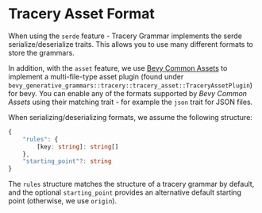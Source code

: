 # Tracery Asset Format

When using the `serde` feature - Tracery Grammar implements the serde serialize/deserialize traits. This allows you to use many different formats to store the grammars.

In addition, with the `asset` feature, we use [Bevy Common Assets](https://github.com/NiklasEi/bevy_common_assets) to implement a multi-file-type asset plugin (found under `bevy_generative_grammars::tracery::tracery_asset::TraceryAssetPlugin`) for bevy. You can enable any of the formats supported by *Bevy Common Assets* using their matching trait - for example the `json` trait for JSON files.

When serializing/deserializing formats, we assume the following structure:

```typescript
{
    "rules": {
        [key: string]: string[]
    },
    "starting_point"?: string
}
```

The `rules` structure matches the structure of a tracery grammar by default, and the optional `starting_point` provides an alternative default starting point (otherwise, we use `origin`).
